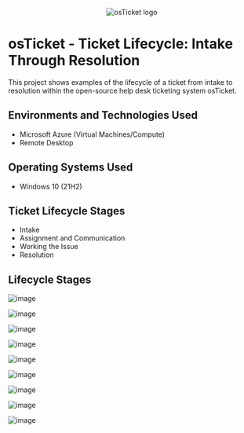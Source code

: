 <p align="center">
<img src="https://i.imgur.com/Clzj7Xs.png" alt="osTicket logo"/>
</p>

<h1>osTicket - Ticket Lifecycle: Intake Through Resolution</h1>
This project shows examples of the lifecycle of a ticket from intake to resolution within the open-source help desk ticketing system osTicket.<br />



<h2>Environments and Technologies Used</h2>

- Microsoft Azure (Virtual Machines/Compute)
- Remote Desktop


<h2>Operating Systems Used </h2>

- Windows 10</b> (21H2)

<h2>Ticket Lifecycle Stages</h2>

- Intake
- Assignment and Communication
- Working the Issue
- Resolution

<h2>Lifecycle Stages</h2>

![image](https://github.com/ALyciaBowman/ticket-lifecycle/assets/141197471/b076db4f-6f0f-47c0-a6b1-c001c9c72564)

![image](https://github.com/ALyciaBowman/ticket-lifecycle/assets/141197471/7f15c161-41a0-4fb7-9a30-cca96359c9ac)

![image](https://github.com/ALyciaBowman/ticket-lifecycle/assets/141197471/5da3eaff-fc62-4f56-8f99-f079d2a71869)

![image](https://github.com/ALyciaBowman/ticket-lifecycle/assets/141197471/56365387-84a0-4ac6-aace-f908b0a1ec6d)

![image](https://github.com/ALyciaBowman/ticket-lifecycle/assets/141197471/acc04d4b-25a5-4a3e-8a90-ff815af6ab2f)

![image](https://github.com/ALyciaBowman/ticket-lifecycle/assets/141197471/d69f01c4-c42a-4eb3-8727-9aed1ae7d6ac)

![image](https://github.com/ALyciaBowman/ticket-lifecycle/assets/141197471/efdd46b7-20e0-4e7d-b8c4-5a224dc52d1c)

![image](https://github.com/ALyciaBowman/ticket-lifecycle/assets/141197471/13715cb2-fbb6-45ab-ae4c-412a13d275f0)

![image](https://github.com/ALyciaBowman/ticket-lifecycle/assets/141197471/63bfc930-68c4-42e3-86e6-23d6062e55ce)











